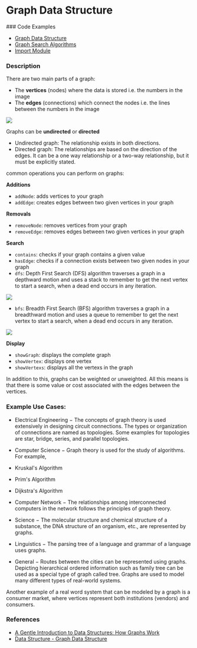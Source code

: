 # Graph Data Structure

### Code Examples
- [Graph Data Structure](./graph.module.js)
- [Graph Search Algorithms](./graph.search.js)
- [Import Module](./index.js)

### Description

There are two main parts of a graph:

- The **vertices** (nodes) where the data is stored i.e. the numbers in the image
- The **edges** (connections) which connect the nodes i.e. the lines between the numbers in the image

![](https://cdn-images-1.medium.com/max/600/0*cqxOTC4NOK62xow1.png)

Graphs can be **undirected** or **directed**

- Undirected graph: The relationship exists in both directions.
- Directed graph: The relationships are based on the direction of the edges. It can be a one way relationship or a two-way relationship, but it must be explicitly stated.

common operations you can perform on graphs:

**Additions**

- `addNode`: adds vertices to your graph
- `addEdge`: creates edges between two given vertices in your graph

**Removals**

- `removeNode`: removes vertices from your graph
- `removeEdge`: removes edges between two given vertices in your graph

**Search**

- `contains`: checks if your graph contains a given value
- `hasEdge`: checks if a connection exists between two given nodes in your graph
- `dfs`: Depth First Search (DFS) algorithm traverses a graph in a depthward motion and uses a stack to remember to get the next vertex to start a search, when a dead end occurs in any iteration.

![](https://blog.penjee.com/wp-content/uploads/2015/11/binary-search-tree-sorted-array-animation.gif)


- `bfs`: Breadth First Search (BFS) algorithm traverses a graph in a breadthward motion and uses a queue to remember to get the next vertex to start a search, when a dead end occurs in any iteration.

![](https://i2.wp.com/codingsec.net/wp-content/uploads/2016/03/dfs-bfs-codingsec.gif)


**Display**

- `showGraph`: displays the complete graph
- `showVertex`: displays one vertex
- `showVertexs`: displays all the vertexs in the graph

In addition to this, graphs can be weighted or unweighted. All this means is that there is some value or cost associated with the edges between the vertices.

### Example Use Cases:

- Electrical Engineering − The concepts of graph theory is used extensively in designing circuit connections. The types or organization of connections are named as topologies. Some examples for topologies are star, bridge, series, and parallel topologies.

- Computer Science − Graph theory is used for the study of algorithms. For example,

- Kruskal's Algorithm
- Prim's Algorithm
- Dijkstra's Algorithm

- Computer Network − The relationships among interconnected computers in the network follows the principles of graph theory.

- Science − The molecular structure and chemical structure of a substance, the DNA structure of an organism, etc., are represented by graphs.

- Linguistics − The parsing tree of a language and grammar of a language uses graphs.

- General − Routes between the cities can be represented using graphs. Depicting hierarchical ordered information such as family tree can be used as a special type of graph called tree.
Graphs are used to model many different types of real-world systems.

Another example of a real word system that can be modeled by a graph is a consumer market, where vertices represent both institutions (vendors) and consumers.

### References

- [A Gentle Introduction to Data Structures: How Graphs Work](https://medium.freecodecamp.com/a-gentle-introduction-to-data-structures-how-graphs-work-a223d9ef8837#.ojpoqfcxa)
- [Data Structure - Graph Data Structure](https://www.tutorialspoint.com/data_structures_algorithms/graph_data_structure.htm)
